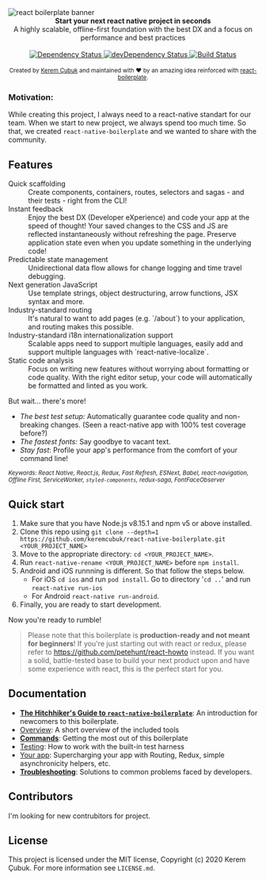 <img src="http://www.keremcubuk.com/wp-content/uploads/2019/11/banner.png" alt="react boilerplate banner" align="center" />

<br />

<div align="center"><strong>Start your next react native project in seconds</strong></div>
<div align="center">A highly scalable, offline-first foundation with the best DX and a focus on performance and best practices</div>

<br />

<div align="center">
  <!-- Dependency Status -->
  <a href="https://david-dm.org/keremcubuk/react-native-boilerplate">
    <img src="https://david-dm.org/keremcubuk/react-native-boilerplate/status.svg" alt="Dependency Status" />
  </a>
  <!-- devDependency Status -->
  <a href="https://david-dm.org/keremcubuk/react-native-boilerplate#info=devDependencies">
    <img src="https://david-dm.org/keremcubuk/react-native-boilerplate/status.svg" alt="devDependency Status" />
  </a>
  <!-- Build Status -->
  <a href="https://travis-ci.org/keremcubuk/react-native-boilerplate">
    <img src="https://travis-ci.org/keremcubuk/react-native-boilerplate.svg?branch=master" alt="Build Status" />
  </a>

</div>

<br />

<div align="center">
  <sub>Created by <a href="https://twitter.com/mxstbr">Kerem Çubuk</a> and maintained with ❤️ by an amazing idea reinforced with <a href="https://github.com/react-boilerplate/react-boilerplate">react-boilerplate</a>.</sub>
</div>

### Motivation: 
While creating this project, I always need to a react-native standart for our team. When we start to new project, we always spend too much time. So that, we created `react-native-boilerplate` and we wanted to share with the community.

## Features

<dl>
  <dt>Quick scaffolding</dt>
  <dd>Create components, containers, routes, selectors and sagas - and their tests - right from the CLI!</dd>

  <dt>Instant feedback</dt>
  <dd>Enjoy the best DX (Developer eXperience) and code your app at the speed of thought! Your saved changes to the CSS and JS are reflected instantaneously without refreshing the page. Preserve application state even when you update something in the underlying code!</dd>

  <dt>Predictable state management</dt>
  <dd>Unidirectional data flow allows for change logging and time travel debugging.</dd>

  <dt>Next generation JavaScript</dt>
  <dd>Use template strings, object destructuring, arrow functions, JSX syntax and more.</dd>
<!-- 
  <dt>Next generation CSS</dt>
  <dd>Write composable CSS that's co-located with your components for complete modularity. Unique generated class names keep the specificity low while eliminating style clashes. Ship only the styles that are on the page for the best performance.</dd> -->

  <dt>Industry-standard routing</dt>
  <dd>It's natural to want to add pages (e.g. `/about`) to your application, and routing makes this possible.</dd>

  <dt>Industry-standard i18n internationalization support</dt>
  <dd>Scalable apps need to support multiple languages, easily add and support multiple languages with `react-native-localize`.</dd>

  <dt>Static code analysis</dt>
  <dd>Focus on writing new features without worrying about formatting or code quality. With the right editor setup, your code will automatically be formatted and linted as you work.</dd>

</dl>

But wait... there's more!

- _The best test setup:_ Automatically guarantee code quality and non-breaking
  changes. (Seen a react-native app with 100% test coverage before?)
- _The fastest fonts:_ Say goodbye to vacant text.
- _Stay fast_: Profile your app's performance from the comfort of your command
  line!
<!-- - _Catch problems:_ AppVeyor and TravisCI setups included by default, so your
  tests get run automatically on Windows and Unix. -->

<!-- There’s also a <a href="https://vimeo.com/168648012">fantastic video</a> on how to structure your React.js apps with scalability in mind. It provides rationale for the majority of boilerplate's design decisions. -->

<sub><i>Keywords: React Native, React.js, Redux, Fast Refresh, ESNext, Babel, react-navigation, Offline First, ServiceWorker, `styled-components`, redux-saga, FontFaceObserver</i></sub>

## Quick start

1.  Make sure that you have Node.js v8.15.1 and npm v5 or above installed.
2.  Clone this repo using `git clone --depth=1 https://github.com/keremcubuk/react-native-boilerplate.git <YOUR_PROJECT_NAME>`
3.  Move to the appropriate directory: `cd <YOUR_PROJECT_NAME>`.<br />
4.  Run `react-native-rename <YOUR_PROJECT_NAME>` before `npm install`.
5.  Android and iOS runnning is different. So that follow the steps below.
    - For iOS `cd ios` and run `pod install`. Go to directory '`cd ..`' and run `react-native run-ios`
    - For Android `react-native run-android`.
6.  Finally, you are ready to start development.
<!-- 4.  Run `npm run setup` in order to install dependencies and clean the git repo.<br />
    _At this point you can run `npm start` to see the example app at `http://localhost:3000`._ -->
<!-- 5.  Run `npm run clean` to delete the example app. -->

Now you're ready to rumble!

> Please note that this boilerplate is **production-ready and not meant for beginners**! If you're just starting out with react or redux, please refer to https://github.com/petehunt/react-howto instead. If you want a solid, battle-tested base to build your next product upon and have some experience with react, this is the perfect start for you.

## Documentation

- [**The Hitchhiker's Guide to `react-native-boilerplate`**](docs/general/introduction.md): An introduction for newcomers to this boilerplate.
- [Overview](docs/general): A short overview of the included tools
- [**Commands**](docs/general/commands.md): Getting the most out of this boilerplate
- [Testing](docs/testing): How to work with the built-in test harness
- [Your app](docs/js): Supercharging your app with Routing, Redux, simple
  asynchronicity helpers, etc.
- [**Troubleshooting**](docs/general/gotchas.md): Solutions to common problems faced by developers.
<!-- - [Styling](docs/css): How to work with the CSS tooling -->

## Contributors

I'm looking for new contrubitors for project.


<!-- ## Supporters

This project would not be possible without the support of these amazing folks. [**Become a sponsor**](https://opencollective.com/react-boilerplate) to get your company in front of thousands of engaged react developers and help us out! -->

## License

This project is licensed under the MIT license, Copyright (c) 2020 Kerem Çubuk. For more information see `LICENSE.md`.
